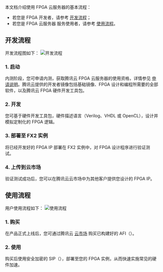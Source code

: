 本文档介绍使用 FPGA 云服务器的基本流程：
- 若您是 FPGA 开发者，请参考 [开发流程](#开发流程)；
- 若您是 FPGA 云服务器 服务使用者，请参考 [使用流程](#使用流程)。

<span id="开发流程"></span>
## 开发流程
开发流程图如下：
![开发流程](//mc.qcloudimg.com/static/img/ce3d1e00716fe8099c5d6233e5682fea/image.png)
### 1. 启动
内测阶段，您可申请内测，获取腾讯云 FPGA 云服务器的使用资格，详情参见 [申请说明](https://www.qcloud.com/document/product/565/10448)。腾讯云提供的开发者镜像包括基础镜像、FPGA 设计和编程所需要的全部软件，以及腾讯云 FPGA 硬件开发工具包。
### 2. 开发
您可基于硬件开发工具包，硬件描述语言（Verilog、VHDL 或 OpenCL），设计并模拟定制化的 FPGA 逻辑。
### 3. 部署至 FX2 实例
将已经开发好的 FPGA IP 部署在 FX2 实例中，对 FPGA 设计程序进行验证测试。
### 4. 上传到云市场
验证测试成功后，您可以在腾讯云云市场中为其他客户提供您设计的 FPGA IP。

<span id="使用流程"></span>
## 使用流程
用户使用流程如下：
![使用流程](//mc.qcloudimg.com/static/img/79f04f729b99c73a630c5e1a7be8eeff/image.png)
### 1. 购买
在产品正式上线后，您可通过腾讯云 [云市场](https://market.qcloud.com/categories/64) 购买已构建好的 AFI（）。
### 2. 使用
购买后使用安全加密的 SIP（），部署至您的 FPGA 实例，从而快速实施常见的硬件加速。
